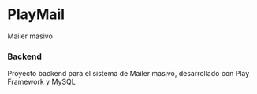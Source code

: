 # PlayMail
Mailer masivo

### Backend

Proyecto backend para el sistema de Mailer masivo, desarrollado con Play Framework y MySQL
